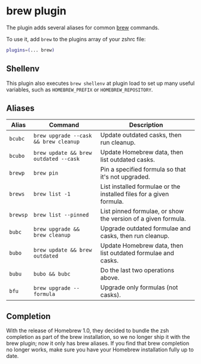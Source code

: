 # brew plugin

The plugin adds several aliases for common [brew](https://brew.sh) commands.

To use it, add `brew` to the plugins array of your zshrc file:

```zsh
plugins=(... brew)
```

## Shellenv

This plugin also executes `brew shellenv` at plugin load to set up many useful variables, such as `HOMEBREW_PREFIX` or `HOMEBREW_REPOSITORY`.

## Aliases

| Alias    | Command                               | Description                                                         |
| -------- | ------------------------------------- | ------------------------------------------------------------------- |
| `bcubc`  | `brew upgrade --cask && brew cleanup` | Update outdated casks, then run cleanup.                            |
| `bcubo`  | `brew update && brew outdated --cask` | Update Homebrew data, then list outdated casks.                     |
| `brewp`  | `brew pin`                            | Pin a specified formula so that it's not upgraded.                  |
| `brews`  | `brew list -1`                        | List installed formulae or the installed files for a given formula. |
| `brewsp` | `brew list --pinned`                  | List pinned formulae, or show the version of a given formula.       |
| `bubc`   | `brew upgrade && brew cleanup`        | Upgrade outdated formulae and casks, then run cleanup.              |
| `bubo`   | `brew update && brew outdated`        | Update Homebrew data, then list outdated formulae and casks.        |
| `bubu`   | `bubo && bubc`                        | Do the last two operations above.                                   |
| `bfu`    | `brew upgrade --formula`              | Upgrade only formulas (not casks).                                  |

## Completion

With the release of Homebrew 1.0, they decided to bundle the zsh completion as part of the
brew installation, so we no longer ship it with the brew plugin; now it only has brew
aliases. If you find that brew completion no longer works, make sure you have your Homebrew
installation fully up to date.
